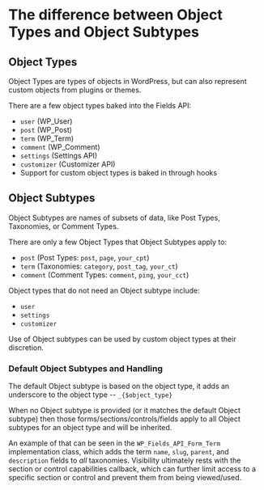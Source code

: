 # The difference between Object Types and Object Subtypes

## Object Types

Object Types are types of objects in WordPress, but can also represent custom objects from plugins or themes.

There are a few object types baked into the Fields API:

* `user` (WP_User)
* `post` (WP_Post)
* `term` (WP_Term)
* `comment` (WP_Comment)
* `settings` (Settings API)
* `customizer` (Customizer API)
* Support for custom object types is baked in through hooks

## Object Subtypes

Object Subtypes are names of subsets of data, like Post Types, Taxonomies, or Comment Types. 

There are only a few Object Types that Object Subtypes apply to:

* `post` (Post Types: `post`, `page`, `your_cpt`)
* `term` (Taxonomies: `category`, `post_tag`, `your_ct`)
* `comment` (Comment Types: `comment`, `ping`, `your_cct`)

Object types that do not need an Object subtype include:

* `user`
* `settings`
* `customizer`

Use of Object subtypes can be used by custom object types at their discretion.

### Default Object Subtypes and Handling

The default Object subtype is based on the object type, it adds an underscore to the object type -- `_{$object_type}`

When no Object subtype is provided (or it matches the default Object subtype) then those forms/sections/controls/fields apply to all Object subtypes for an object type and will be inherited.

An example of that can be seen in the `WP_Fields_API_Form_Term` implementation class, which adds the term `name`, `slug`, `parent`, and `description` fields to *all* taxonomies. Visibility ultimately rests with the section or control capabilities callback, which can further limit access to a specific section or control and prevent them from being viewed/used.
